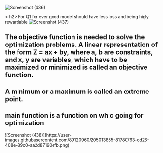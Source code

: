 ![Screenshot (436)](https://user-images.githubusercontent.com/89120960/205013856-55adf147-7b90-49b4-b585-b2cfb16046d4.png)

< h2> For Q1 for ever good model should have less loss and being higly rewardable</h2>
![Screenshot (437)](https://user-images.githubusercontent.com/89120960/205013862-d67ebbfc-5ace-4330-a1b7-efb60efb945b.png)
<div><h2>The objective function is needed to solve the optimization problems. A linear representation of the form Z = ax + by, where a, b 
  are constraints, and x, y are variables, which have to be maximized or minimized is called an objective function.</div></h2>
<div><h2>A minimum or a maximum is called an extreme point.</div></h2>
<h2> main function is a function on whic going for optimization</h2>
![Screenshot (438)](https://user-images.githubusercontent.com/89120960/205013865-81780763-cd26-408e-89c0-aa2d87190efb.png)
